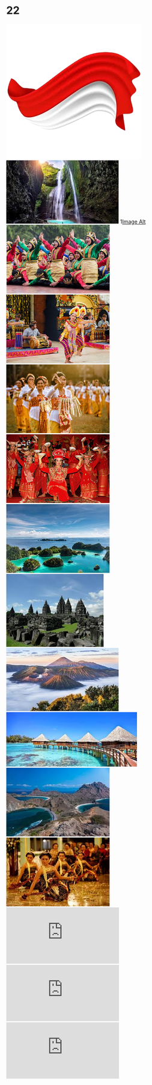 # 22
![Image Alt](https://github.com/ukhtiaiffah22-spec/22/blob/main/bendera.png)
![Image Alt](https://github.com/ukhtiaiffah22-spec/22/blob/main/download%20(1).jpg)
1[Image Alt](https://github.com/ukhtiaiffah22-spec/22/blob/main/download%20(2).jpg)
![Image Alt](https://github.com/ukhtiaiffah22-spec/22/blob/main/download%20(3).jpg)
![Image Alt](https://github.com/ukhtiaiffah22-spec/22/blob/main/download%20(4).jpg)
![Image Alt](https://github.com/ukhtiaiffah22-spec/22/blob/main/download%20(6).jpg)
![Image Alt](https://github.com/ukhtiaiffah22-spec/22/blob/main/download%20(8).jpg)
![Image Alt](https://github.com/ukhtiaiffah22-spec/22/blob/main/download.jpg)
![Image Alt](https://github.com/ukhtiaiffah22-spec/22/blob/main/images%20(1).jpg)
![Image Alt](https://github.com/ukhtiaiffah22-spec/22/blob/main/images%20(2).jpg)
![Image Alt](https://github.com/ukhtiaiffah22-spec/22/blob/main/images%20(3).jpg)
![Image Alt](https://github.com/ukhtiaiffah22-spec/22/blob/main/images%20(4).jpg)
![Image Alt](https://github.com/ukhtiaiffah22-spec/22/blob/main/images%20(5).jpg)
![Code Alt](https://github.com/ukhtiaiffah22-spec/22/blob/main/index.html)
![Code Alt](https://github.com/ukhtiaiffah22-spec/22/blob/main/style.css)
![Code Alt](https://github.com/ukhtiaiffah22-spec/22/blob/main/script.js)
